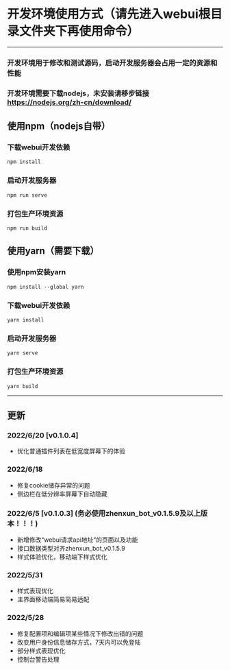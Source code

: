 # 开发环境使用方式（请先进入webui根目录文件夹下再使用命令）

****

### 开发环境用于修改和测试源码，启动开发服务器会占用一定的资源和性能
### 开发环境需要下载nodejs，未安装请移步链接 https://nodejs.org/zh-cn/download/



## 使用npm（nodejs自带）

### 下载webui开发依赖

```
npm install
```

### 启动开发服务器
```
npm run serve
```

### 打包生产环境资源
```
npm run build
```

## 使用yarn（需要下载）

### 使用npm安装yarn

```
npm install --global yarn
```

### 下载webui开发依赖

```
yarn install
```

### 启动开发服务器
```
yarn serve
```

### 打包生产环境资源
```
yarn build
```
****






## 更新

### 2022/6/20 \[v0.1.0.4] 
* 优化普通插件列表在低宽度屏幕下的体验

### 2022/6/18

* 修复cookie储存异常的问题
* 侧边栏在低分辨率屏幕下自动隐藏

### 2022/6/5 \[v0.1.0.3] (__务必使用zhenxun_bot_v0.1.5.9及以上版本！！！__)
* 新增修改“webui请求api地址”的页面以及功能
* 接口数据类型对齐zhenxun_bot_v0.1.5.9
* 样式体验优化，移动端下样式优化

### 2022/5/31

* 样式表现优化
* 主界面移动端简易简易适配


### 2022/5/28

* 修复配置项和编辑项某些情况下修改出错的问题
* 改变用户身份信息储存方式，7天内可以免登陆
* 部分样式表现优化
* 控制台警告处理
